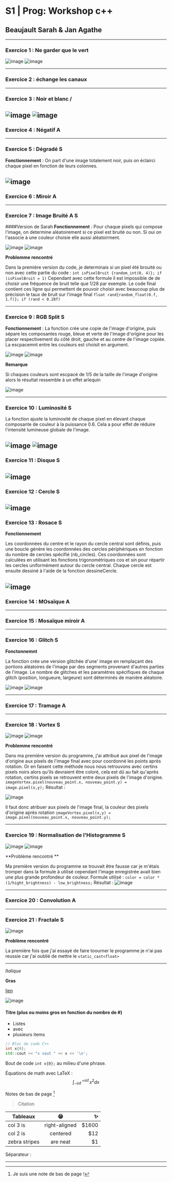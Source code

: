 # S1 | Prog: Workshop c++
## Beaujault Sarah & Jan Agathe

---

### Exercice 1 : Ne garder que le vert
![image](./images/logo.png) ![image](./output/ex01onlyGreen.png)

---
### Exercice 2 : échange les canaux
---
### Exercice 3 : Noir et blanc /
![image](./images/logo.png) ![image](./output/ex03blackAndWhite.png)
---
### Exercice 4 : Négatif A
---
### Exercice 5 : Dégradé S
**Fonctionnement** :
On part d'une image totalement noir, puis on éclairci chaque pixel en fonction de leurs colonnes.

![image](./output/ex05degrader.png)
---
### Exercice 6 : Miroir A
---
### Exercice 7 : Image Bruité A S
####Version de Sarah 
**Fonctionnement** :
Pour chaque pixels qui compose l'image, on determine aléatoirement si ce pixel est bruité ou non. Si oui on l'associe à une couleur choisie elle aussi aléatoirment.

![image](./images/logo.png) ![image](./output/ex07imageBruit.png)

**Problemme rencontré**

Dans la première version du code, je determinais si un pixel été brouité ou non avec cette partie du code : 
`int isPixelBruit {random_int(0, 4)};
if (isPixelBruit = 1)`
Cependant avec cette formule il est impossible de de choisir une fréquence de bruit telle que 1/28 par exemple. 
Le code final contient ces ligne qui permettent de pouvoir choisir avec beaucoup plus de précision le taux de bruit sur l'image final 
`float rand{random_float(0.f, 1.f)};
        if (rand < 0.28f)`

---
### Exercice 9 : RGB Split S
**Fonctionnement** :
La fonction crée une copie de l'image d'origine, puis sépare les composantes rouge, bleue et verte de l'image d'origine pour les placer respectivement du côté droit, gauche et au centre de l'image copiée. La escpacemnt entre les couleurs est choisit en argument.

![image](./images/logo.png) ![image](./output/ex09RGBsplit.png)

**Remarque**

Si chaques couleurs sont escpacé de 1/5 de la taille de l'image d'origine alors le résultat ressemble à un effet arlequin 

![image](./output/ex09RGBsplit_version_arlequin.png)


---
### Exercice 10 : Luminosité S

La fonction ajuste la luminosité de chaque pixel en élevant chaque composante de couleur à la puissance 0.6. Cela a pour effet de réduire l'intensité lumineuse globale de l'image.

![image](./images/photo.jpg) ![image](./output/ex10luminosite.png)
---
### Exercice 11 : Disque S
![image](./output/ex11disque.png)
---
### Exercice 12 : Cercle S
![image](./output/ex12cercle.png)
---
### Exercice 13 : Rosace S
**Fonctionnement**

Les coordonnées du centre et le rayon du cercle central sont définis, puis une boucle génère les coordonnées des cercles périphériques en fonction du nombre de cercles spécifié (nb_circles). Ces coordonnées sont calculées en utilisant les fonctions trigonométriques cos et sin pour répartir les cercles uniformément autour du cercle central. Chaque cercle est ensuite dessiné à l'aide de la fonction dessineCercle.

![image](./output/ex13rosace.png)
---
### Exercice 14 : MOsaïque A
---
### Exercice 15 : Mosaïque miroir A
---
### Exercice 16 : Glitch S

**Fonctonnemnt**

La fonction crée une version glitchée d'une' image en remplaçant des portions aléatoires de l'image par des segments provenant d'autres parties de l'image. Le nombre de glitches et les paramètres spécifiques de chaque glitch (position, longueure, largeure) sont déterminés de manière aléatoire.

![image](./images/logo.png) ![image](./output/ex16glitch.png)

---
### Exercice 17 : Tramage A
---
### Exercice 18 : Vortex S
![image](./images/logo.png)  ![image](./output/ex18vortex.png)

**Problemme rencontré**

Dans ma première version du programme, j'ai attribué aux pixel de l'image d'origine aux pixels de l'image final avec pour coordonné les points après rotation. Or en faisent cette méthode nous nous retrouvons avec certins pixels noirs alors qu'ils devraient être coloré, cela est dû au fait qu'après rotation, certins pixels se retrouvent entre deux pixels de l'image d'origine.
`imageVortex.pixel(nouveau_point.x, nouveau_point.y) = image.pixel(x,y);`
Résultat :

![image](./output/ex18vortex_version_ptNoir.png)

Il faut donc atribuer aux pixels de l'image final, la couleur des pixels d'origine après rotation
`imageVortex.pixel(x,y) = image.pixel(nouveau_point.x, nouveau_point.y);`

---
### Exercice 19 : Normalisation de l'Histogramme S

![image](./images/photo_faible_contraste.jpg) ![image](./output/ex19normalisationHistogramme.png)

**Problème rencontré **

Ma première version du programme se trouvait être fausse car je m'étais tromper dans la formule à utilisé cependant l'image enregistrée avait bien une plus grande profondeur de couleur. 
Formule utilisé :
`color = color * (1/hight_brightness) - low_brightness;`
Résultat :
![image](./output/ex19normalisationHistogramme_version.1.png)

---
### Exercice 20 : Convolution A
---
### Exercice 21 : Fractale S
![image](./output/ex21fractale.png)

**Problème rencontré**

La première fois que j'ai essayé de faire toourner le programme je n'ai pas reussie car j'ai oublié de mettre le `static_cast<float>`

---


*Italique*

**Gras**

[lien](https://github.com/dsmtE/Learn--cpp_programming)

![image](./output/pouet.png)

#### Titre (plus ou moins gros en fonction du nombre de #)

- Listes
- avec
- plusieurs items

```cpp
// Bloc de code C++
int x{0};
std::cout << "x vaut " << x << '\n';
```

Bout de code `int x{0};` au milieu d'une phrase.

Équations de math avec LaTeX :
$$
\int_{-\inf{}}^{+\inf{}} x^2 dx
$$

Notes de bas de page [^1]

[^1]: Je suis une note de bas de page !

> Citation

| Tableaux      | 😁        | ✨  |
| ------------- |:-------------:| -----:|
| col 3 is      | right-aligned | $1600 |
| col 2 is      | centered      |   $12 |
| zebra stripes | are neat      |    $1 |

Séparateur :

---